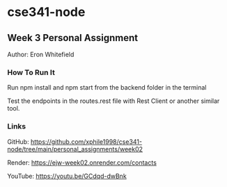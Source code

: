 # cse341-node
## Week 3 Personal Assignment
Author: Eron Whitefield
### How To Run It
Run npm install and npm start from the backend folder in the terminal

Test the endpoints in the routes.rest file with Rest Client or another similar tool.

### Links
GitHub: https://github.com/xphile1998/cse341-node/tree/main/personal_assignments/week02

Render: https://ejw-week02.onrender.com/contacts

YouTube: https://youtu.be/GCdqd-dwBnk
